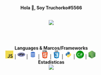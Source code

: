 <article class="markdown-body entry-content container-lg f5" itemprop="text"><p align="center" dir="auto">
  <b>Hola <g-emoji class="g-emoji" alias="wave" fallback-src="https://github.githubassets.com/images/icons/emoji/unicode/1f44b.png">👋</g-emoji>, Soy Truchorko#5566</b><br>
</p>
<p align="center" dir="auto"><br>
  <a href="https://github.com/luis498">
    <img src="https://lanyard.cnrad.dev/api/840025174651830333" data-canonical-src="https://lanyard.cnrad.dev/api/840025174651830333" style="max-width: 100%;">
     </a>
</p>
<p dir="auto"><br><br></p>
<p align="center" dir="auto">
	<b>Languages &amp; Marcos/Frameworks</b>
	<br>
	<code><a target="_blank" rel="noopener noreferrer" href="https://raw.githubusercontent.com/github/explore/80688e429a7d4ef2fca1e82350fe8e3517d3494d/topics/javascript/javascript.png"><img height="25" src="https://raw.githubusercontent.com/github/explore/80688e429a7d4ef2fca1e82350fe8e3517d3494d/topics/javascript/javascript.png" style="max-width: 100%;"></a></code>&nbsp;|
	<code><a target="_blank" rel="noopener noreferrer" href="https://raw.githubusercontent.com/github/explore/80688e429a7d4ef2fca1e82350fe8e3517d3494d/topics/php/php.png"><img height="25" src="https://raw.githubusercontent.com/github/explore/80688e429a7d4ef2fca1e82350fe8e3517d3494d/topics/php/php.png" style="max-width: 100%;"></a></code>&nbsp;|
	<code><a target="_blank" rel="noopener noreferrer" href="https://raw.githubusercontent.com/github/explore/80688e429a7d4ef2fca1e82350fe8e3517d3494d/topics/sql/sql.png"><img height="25" src="https://raw.githubusercontent.com/github/explore/80688e429a7d4ef2fca1e82350fe8e3517d3494d/topics/sql/sql.png" style="max-width: 100%;"></a></code>&nbsp;|
	<code><a target="_blank" rel="noopener noreferrer" href="https://raw.githubusercontent.com/github/explore/80688e429a7d4ef2fca1e82350fe8e3517d3494d/topics/html/html.png"><img height="25" src="https://raw.githubusercontent.com/github/explore/80688e429a7d4ef2fca1e82350fe8e3517d3494d/topics/html/html.png" style="max-width: 100%;"></a></code>&nbsp;|
	<code><a target="_blank" rel="noopener noreferrer" href="https://raw.githubusercontent.com/github/explore/80688e429a7d4ef2fca1e82350fe8e3517d3494d/topics/css/css.png"><img height="25" src="https://raw.githubusercontent.com/github/explore/80688e429a7d4ef2fca1e82350fe8e3517d3494d/topics/css/css.png" style="max-width: 100%;"></a></code>&nbsp;|
	<code><a target="_blank" rel="noopener noreferrer" href="https://raw.githubusercontent.com/github/explore/80688e429a7d4ef2fca1e82350fe8e3517d3494d/topics/python/python.png"><img height="25" src="https://raw.githubusercontent.com/github/explore/80688e429a7d4ef2fca1e82350fe8e3517d3494d/topics/python/python.png" style="max-width: 100%;"></a></code>&nbsp;|
	<code><a target="_blank" rel="noopener noreferrer" href="https://raw.githubusercontent.com/github/explore/80688e429a7d4ef2fca1e82350fe8e3517d3494d/topics/csharp/csharp.png"><img height="25" src="https://raw.githubusercontent.com/github/explore/80688e429a7d4ef2fca1e82350fe8e3517d3494d/topics/csharp/csharp.png" style="max-width: 100%;"></a></code>&nbsp;|
	<code><a target="_blank" rel="noopener noreferrer" href="https://raw.githubusercontent.com/github/explore/80688e429a7d4ef2fca1e82350fe8e3517d3494d/topics/nodejs/nodejs.png"><img height="25" src="https://raw.githubusercontent.com/github/explore/80688e429a7d4ef2fca1e82350fe8e3517d3494d/topics/nodejs/nodejs.png" style="max-width: 100%;"></a></code>&nbsp;
	<br>
	<b>Estadisticas</b>
	<br>
	<a target="_blank" rel="noopener noreferrer" href="https://camo.githubusercontent.com/1f095aa9f7b464ab946ce772abbf2f6816b74e93e1c85debca96333f4745ead6/68747470733a2f2f6769746875622d726561646d652d73746174732e76657263656c2e6170702f6170692f746f702d6c616e67732f3f757365726e616d653d4e6f7453616b7368266c61796f75743d636f6d7061637426636f756e745f707269766174653d74727565266c616e67735f636f756e743d3826686964655f626f726465723d74727565267468656d653d6461726b"><img src="https://camo.githubusercontent.com/1f095aa9f7b464ab946ce772abbf2f6816b74e93e1c85debca96333f4745ead6/68747470733a2f2f6769746875622d726561646d652d73746174732e76657263656c2e6170702f6170692f746f702d6c616e67732f3f757365726e616d653d4e6f7453616b7368266c61796f75743d636f6d7061637426636f756e745f707269766174653d74727565266c616e67735f636f756e743d3826686964655f626f726465723d74727565267468656d653d6461726b" data-canonical-src="https://github-readme-stats.vercel.app/api/top-langs/?username=luis498&amp;layout=compact&amp;count_private=true&amp;langs_count=8&amp;hide_border=true&amp;theme=dark" style="max-width: 100%;"></a>
</p>
</article>
